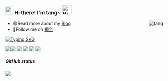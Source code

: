 <h3>
  <img src="https://media.giphy.com/media/hvRJCLFzcasrR4ia7z/giphy.gif" width="25" alt="手势">
  Hi there! I'm tang~ 
  <img src="https://emojis.slackmojis.com/emojis/images/1588866973/8934/hellokittydance.gif?1588866973" alt="Hi" width="30" />
</h3>

<a href="https://github.com/wangrongding">
  <div align="right" >
    <img align="right" src="https://count.getloli.com/get/@tang?theme=asoul" alt="tang" />
  </div>
</a>

- 😄Read more about my [Blog](http://www.tang520.top/)
- 👯Follow me on [掘金](https://juejin.cn/user/3544481220007736)

[![Typing SVG](https://readme-typing-svg.herokuapp.com?font=DynaPuff&size=22&pause=1000&vCenter=true&multiline=true&width=435&lines=%E7%9B%AE%E6%8C%87%E3%81%99%E3%83%95%E3%83%AB%E3%82%B9%E3%82%BF%E3%83%83%E3%82%AF%E3%83%BB%E3%82%A8%E3%83%B3%E3%82%B8%E3%83%8B%E3%82%A2)](https://git.io/typing-svg)

![](https://img.shields.io/badge/-Nodejs-43853d?style=flat-square&logo=Node.js&logoColor=white)![](https://img.shields.io/badge/-JavaScript-e5cd0c?style=flat-square&logo=JavaScript&labelColor=f7df1e&logoColor=000) ![](https://img.shields.io/badge/-TypeScript-3178C6?style=flat-square&logo=TypeScript&logoColor=white&color=blue) ![](https://img.shields.io/badge/-Vue.js-29beb0?style=flat-square&logo=vue.js&labelColor=ffffff&color=4FC08D) ![](https://img.shields.io/badge/-React-29beb0?style=flat-square&logo=React&labelColor=ffffff&color=61DAFB) ![](https://img.shields.io/badge/-WebPack-1C78C0?style=flat-square&logo=WebPack&logoColor=white)

##### GitHub status

![](https://activity-graph.herokuapp.com/graph?username=tangpostkarte&theme=github)